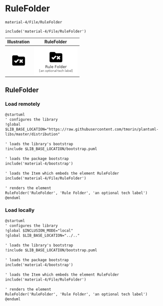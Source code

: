 # RuleFolder


```text
material-4/File/RuleFolder
```

```text
include('material-4/File/RuleFolder')
```



| Illustration | RuleFolder |
| :---: | :---: |
| ![illustration for Illustration](../../material-4/File/RuleFolder.png) | ![illustration for RuleFolder](../../material-4/File/RuleFolder.Local.png) |




## RuleFolder

### Load remotely
```plantuml
@startuml
' configures the library
!global $LIB_BASE_LOCATION="https://raw.githubusercontent.com/tmorin/plantuml-libs/master/distribution"

' loads the library's bootstrap
!include $LIB_BASE_LOCATION/bootstrap.puml

' loads the package bootstrap
include('material-4/bootstrap')

' loads the Item which embeds the element RuleFolder
include('material-4/File/RuleFolder')

' renders the element
RuleFolder('RuleFolder', 'Rule Folder', 'an optional tech label')
@enduml
```

### Load locally
```plantuml
@startuml
' configures the library
!global $INCLUSION_MODE="local"
!global $LIB_BASE_LOCATION="../.."

' loads the library's bootstrap
!include $LIB_BASE_LOCATION/bootstrap.puml

' loads the package bootstrap
include('material-4/bootstrap')

' loads the Item which embeds the element RuleFolder
include('material-4/File/RuleFolder')

' renders the element
RuleFolder('RuleFolder', 'Rule Folder', 'an optional tech label')
@enduml
```

